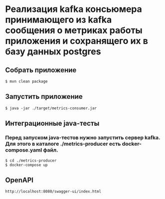 # Реализация kafka консьюмера принимающего из kafka сообщения о метриках работы приложения и сохранящего их в базу данных postgres


## Собрать приложение
```
$ mvn clean package
```

## Запустить приложение
```
$ java -jar ./target/metrics-consumer.jar
```

## Интеграционные java-тесты
### Перед запуском java-тестов нужно запустить сервер kafka. Для этого в каталоге ./metrics-producer есть docker-compose.yaml файл.
```
$ cd ./metrics-producer
$ docker-compose up
```

## OpenAPI
```
http://localhost:8080/swagger-ui/index.html
```